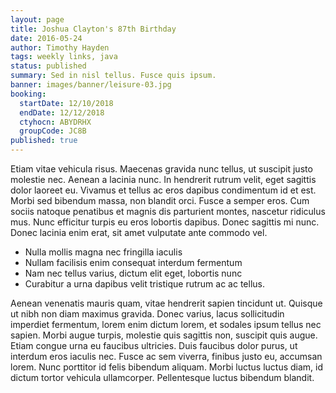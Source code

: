 ```yaml
---
layout: page
title: Joshua Clayton's 87th Birthday
date: 2016-05-24
author: Timothy Hayden
tags: weekly links, java
status: published
summary: Sed in nisl tellus. Fusce quis ipsum.
banner: images/banner/leisure-03.jpg
booking:
  startDate: 12/10/2018
  endDate: 12/12/2018
  ctyhocn: ABYDRHX
  groupCode: JC8B
published: true
---
```

Etiam vitae vehicula risus. Maecenas gravida nunc tellus, ut suscipit justo molestie nec. Aenean a lacinia nunc. In hendrerit rutrum velit, eget sagittis dolor laoreet eu. Vivamus et tellus ac eros dapibus condimentum id et est. Morbi sed bibendum massa, non blandit orci. Fusce a semper eros. Cum sociis natoque penatibus et magnis dis parturient montes, nascetur ridiculus mus. Nunc efficitur turpis eu eros lobortis dapibus. Donec sagittis mi nunc. Donec lacinia enim erat, sit amet vulputate ante commodo vel.

* Nulla mollis magna nec fringilla iaculis
* Nullam facilisis enim consequat interdum fermentum
* Nam nec tellus varius, dictum elit eget, lobortis nunc
* Curabitur a urna dapibus velit tristique rutrum ac ac tellus.

Aenean venenatis mauris quam, vitae hendrerit sapien tincidunt ut. Quisque ut nibh non diam maximus gravida. Donec varius, lacus sollicitudin imperdiet fermentum, lorem enim dictum lorem, et sodales ipsum tellus nec sapien. Morbi augue turpis, molestie quis sagittis non, suscipit quis augue. Etiam congue urna eu faucibus ultricies. Duis faucibus dolor purus, ut interdum eros iaculis nec. Fusce ac sem viverra, finibus justo eu, accumsan lorem. Nunc porttitor id felis bibendum aliquam. Morbi luctus luctus diam, id dictum tortor vehicula ullamcorper. Pellentesque luctus bibendum blandit.
